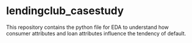 # lendingclub_casestudy
This repository contains the python file for EDA to understand how consumer attributes and loan attributes influence the tendency of default.
